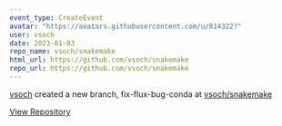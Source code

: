```yaml
---
event_type: CreateEvent
avatar: "https://avatars.githubusercontent.com/u/814322?"
user: vsoch
date: 2023-01-03
repo_name: vsoch/snakemake
html_url: https://github.com/vsoch/snakemake
repo_url: https://github.com/vsoch/snakemake
---
```


<a href='https://github.com/vsoch' target='_blank'>vsoch</a> created a new branch, fix-flux-bug-conda at <a href='https://github.com/vsoch/snakemake' target='_blank'>vsoch/snakemake</a>

<a href='https://github.com/vsoch/snakemake' target='_blank'>View Repository</a>